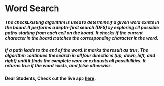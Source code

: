 # Word Search

##### The checkExisting algorithm is used to determine if a given word exists in the board. It performs a depth-first search (DFS) by exploring all possible paths starting from each cell on the board. It checks if the current character in the board matches the corresponding character in the word.

##### If a path leads to the end of the word, it marks the result as true. The algorithm continues the search in all four directions (up, down, left, and right) until it finds the complete word or exhausts all possibilities. It returns true if the word exists, and false otherwise.

#### Dear Students, Check out the live app [here](https://kdeepika-brs.github.io/Hamming-algo/).
